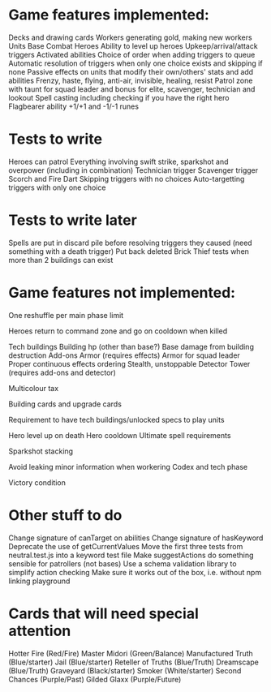 # Game features implemented:

Decks and drawing cards
Workers generating gold, making new workers
Units
Base
Combat
Heroes
Ability to level up heroes
Upkeep/arrival/attack triggers
Activated abilities
Choice of order when adding triggers to queue
Automatic resolution of triggers when only one choice exists and skipping if none
Passive effects on units that modify their own/others' stats and add abilities
Frenzy, haste, flying, anti-air, invisible, healing, resist
Patrol zone with taunt for squad leader and bonus for elite, scavenger, technician and lookout
Spell casting including checking if you have the right hero
Flagbearer ability
+1/+1 and -1/-1 runes

# Tests to write

Heroes can patrol
Everything involving swift strike, sparkshot and overpower (including in combination)
Technician trigger
Scavenger trigger
Scorch and Fire Dart
Skipping triggers with no choices
Auto-targetting triggers with only one choice

# Tests to write later

Spells are put in discard pile before resolving triggers they caused (need something with a death trigger)
Put back deleted Brick Thief tests when more than 2 buildings can exist

# Game features not implemented:

One reshuffle per main phase limit

Heroes return to command zone and go on cooldown when killed

Tech buildings
Building hp (other than base?)
Base damage from building destruction
Add-ons
Armor (requires effects)
Armor for squad leader
Proper continuous effects ordering
Stealth, unstoppable
Detector
Tower (requires add-ons and detector)

Multicolour tax

Building cards and upgrade cards

Requirement to have tech buildings/unlocked specs to play units

Hero level up on death
Hero cooldown
Ultimate spell requirements

Sparkshot stacking

Avoid leaking minor information when workering
Codex and tech phase

Victory condition

# Other stuff to do

Change signature of canTarget on abilities
Change signature of hasKeyword
Deprecate the use of getCurrentValues
Move the first three tests from neutral.test.js into a keyword test file
Make suggestActions do something sensible for patrollers (not bases)
Use a schema validation library to simplify action checking
Make sure it works out of the box, i.e. without npm linking playground

# Cards that will need special attention

Hotter Fire (Red/Fire)
Master Midori (Green/Balance)
Manufactured Truth (Blue/starter)
Jail (Blue/starter)
Reteller of Truths (Blue/Truth)
Dreamscape (Blue/Truth)
Graveyard (Black/starter)
Smoker (White/starter)
Second Chances (Purple/Past)
Gilded Glaxx (Purple/Future)

